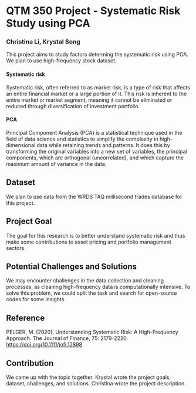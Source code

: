 # QTM 350 Project - Systematic Risk Study using PCA
### Christina Li, Krystal Song
This project aims to study factors determing the systematic risk using PCA. We plan to use high-frequency stock dataset.
#### Systematic risk
Systematic risk, often referred to as market risk, is a type of risk that affects an entire financial market or a large portion of it. This risk is inherent to the entire market or market segment, meaning it cannot be eliminated or reduced through diversification of investment portfolio. 
#### PCA
Principal Component Analysis (PCA) is a statistical technique used in the field of data science and statistics to simplify the complexity in high-dimensional data while retaining trends and patterns. It does this by transforming the original variables into a new set of variables, the principal components, which are orthogonal (uncorrelated), and which capture the maximum amount of variance in the data.
## Dataset
We plan to use data from the WRDS TAQ millisecond trades database for this project.
## Project Goal
The goal for this research is to better understand systematic risk and thus make some contributions to asset pricing and portfolio management sectors. 
## Potential Challenges and Solutions
We may encounter challenges in the data collection and cleaning processes, as cleaning high-frequency data is computationally intensive. To solve this problem, we could split the task and search for open-source codes for some insights.
## Reference
PELGER, M. (2020), Understanding Systematic Risk: A High-Frequency Approach. The Journal of Finance, 75: 2179-2220. https://doi.org/10.1111/jofi.12898

## Contribution
We came up with the topic together. Krystal wrote the project goals, dataset, challenges, and solutions. Christina wrote the project description.

